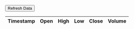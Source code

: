 <html>
<head>
    <title>Stock Data</title>
    <script src="https://code.jquery.com/jquery-3.6.0.min.js"></script>
    <script>
        function refreshTable() {
            // Make a GET request to fetch new data from the API
            $.ajax({
                url: "https://alpha-vantage.p.rapidapi.com/query",
                headers: {
                    "X-RapidAPI-Key": "86d3c88c86mshe0398d184fbafbdp102e5bjsn36861be80236", // Replace with your RapidAPI key
                    "X-RapidAPI-Host": "alpha-vantage.p.rapidapi.com"
                },
                data: {
                    interval: "5min",
                    function: "TIME_SERIES_INTRADAY",
                    symbol: "MSFT",
                    datatype: "json",
                    output_size: "compact"
                },
                success: function(data) {
                    // Extract the time series data
                    var timeSeriesData = data['Time Series (5min)'];
                    // Generate the HTML table rows dynamically
                    var tableRows = "";
                    for (var timestamp in timeSeriesData) {
                        if (timeSeriesData.hasOwnProperty(timestamp)) {
                            var row = timeSeriesData[timestamp];
                            tableRows += "<tr>";
                            tableRows += "<td>" + timestamp + "</td>";
                            tableRows += "<td>" + row['1. open'] + "</td>";
                            tableRows += "<td>" + row['2. high'] + "</td>";
                            tableRows += "<td>" + row['3. low'] + "</td>";
                            tableRows += "<td>" + row['4. close'] + "</td>";
                            tableRows += "<td>" + row['5. volume'] + "</td>";
                            tableRows += "</tr>";
                        }
                    }
                    // Update the table body with the new data
                    $("#stock-table tbody").html(tableRows);
                },
                error: function() {
                    console.log("Failed to fetch stock data.");
                }
            });
        }
    </script>
</head>
<body>
    <button onclick="refreshTable()">Refresh Data</button>
    <table id="stock-table">
        <thead>
            <tr>
                <th>Timestamp</th>
                <th>Open</th>
                <th>High</th>
                <th>Low</th>
                <th>Close</th>
                <th>Volume</th>
            </tr>
        </thead>
        <tbody>
            <!-- The table body will be populated with data fetched from the API -->
        </tbody>
    </table>
</body>
</html>